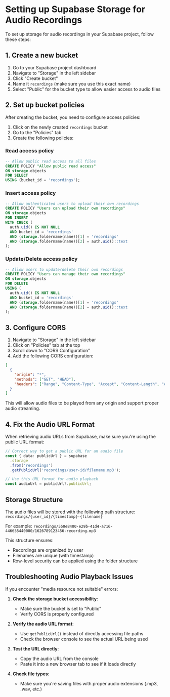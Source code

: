 # Setting up Supabase Storage for Audio Recordings

To set up storage for audio recordings in your Supabase project, follow these steps:

## 1. Create a new bucket

1. Go to your Supabase project dashboard
2. Navigate to "Storage" in the left sidebar
3. Click "Create bucket"
4. Name it `recordings` (make sure you use this exact name)
5. Select "Public" for the bucket type to allow easier access to audio files

## 2. Set up bucket policies

After creating the bucket, you need to configure access policies:

1. Click on the newly created `recordings` bucket
2. Go to the "Policies" tab
3. Create the following policies:

### Read access policy

```sql
-- Allow public read access to all files
CREATE POLICY "Allow public read access"
ON storage.objects
FOR SELECT
USING (bucket_id = 'recordings');
```

### Insert access policy

```sql
-- Allow authenticated users to upload their own recordings
CREATE POLICY "Users can upload their own recordings"
ON storage.objects
FOR INSERT
WITH CHECK (
  auth.uid() IS NOT NULL
  AND bucket_id = 'recordings'
  AND (storage.foldername(name))[1] = 'recordings'
  AND (storage.foldername(name))[2] = auth.uid()::text
);
```

### Update/Delete access policy

```sql
-- Allow users to update/delete their own recordings
CREATE POLICY "Users can manage their own recordings"
ON storage.objects
FOR DELETE
USING (
  auth.uid() IS NOT NULL
  AND bucket_id = 'recordings'
  AND (storage.foldername(name))[1] = 'recordings'
  AND (storage.foldername(name))[2] = auth.uid()::text
);
```

## 3. Configure CORS

1. Navigate to "Storage" in the left sidebar
2. Click on "Policies" tab at the top
3. Scroll down to "CORS Configuration"
4. Add the following CORS configuration:

```json
[
  {
    "origin": "*",
    "methods": ["GET", "HEAD"],
    "headers": ["Range", "Content-Type", "Accept", "Content-Length", "Authorization"]
  }
]
```

This will allow audio files to be played from any origin and support proper audio streaming.

## 4. Fix the Audio URL Format

When retrieving audio URLs from Supabase, make sure you're using the public URL format:

```typescript
// Correct way to get a public URL for an audio file
const { data: publicUrl } = supabase
  .storage
  .from('recordings')
  .getPublicUrl('recordings/user-id/filename.mp3');

// Use this URL format for audio playback
const audioUrl = publicUrl?.publicUrl;
```

## Storage Structure

The audio files will be stored with the following path structure:
`recordings/{user_id}/{timestamp}-{filename}`

For example:
`recordings/550e8400-e29b-41d4-a716-446655440000/1626789123456-recording.mp3`

This structure ensures:
- Recordings are organized by user
- Filenames are unique (with timestamp)
- Row-level security can be applied using the folder structure

## Troubleshooting Audio Playback Issues

If you encounter "media resource not suitable" errors:

1. **Check the storage bucket accessibility**:
   - Make sure the bucket is set to "Public"
   - Verify CORS is properly configured

2. **Verify the audio URL format**:
   - Use `getPublicUrl()` instead of directly accessing file paths
   - Check the browser console to see the actual URL being used

3. **Test the URL directly**:
   - Copy the audio URL from the console
   - Paste it into a new browser tab to see if it loads directly

4. **Check file types**:
   - Make sure you're saving files with proper audio extensions (.mp3, .wav, etc.)
